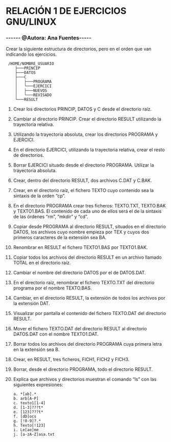 # RELACIÓN 1 DE EJERCICIOS GNU/LINUX

### ------ @Autora: Ana Fuentes-----

Crear la siguiente estructura de directorios, pero en el orden que van indicando los ejercicios.

     /HOME/NOMBRE_USUARIO
        ├───PRINCIP
        ├───DATOS
        ├───C
        │	├───PROGRAMA
        │	└───EJERCICI
        │	├───NUEVOS
        │	└───REVISADO
        └───RESULT




1.	Crear los directorios PRINCIP, DATOS y C desde el directorio raíz.
2.	Cambiar al directorio PRINCIP. Crear el directorio RESULT utilizando la trayectoria relativa.
3.	Utilizando la trayectoria absoluta, crear los directorios PROGRAMA y EJERCICI.
4.	En el directorio EJERCICI, utilizando la trayectoria relativa, crear el resto de directorios.
5.	Borrar EJERCICI situado desde el directorio PROGRAMA. Utilizar la trayectoria absoluta.
6.	Crear, dentro del directorio RESULT, dos archivos C.DAT y C.BAK.
7.	Crear, en el directorio raíz, el fichero TEXTO cuyo contenido sea la sintaxis de la orden “cp”.
8.	En el directorio PROGRAMA crear tres ficheros: TEXTO.TXT, TEXTO.BAK y TEXTO1.BAS. El contenido de cada uno de ellos será el de la sintaxis de las órdenes “rm”, “mkdir” y “cd”.
9.	Copiar desde PROGRAMA al directorio RESULT, situados en el directorio DATOS, los archivos cuyo nombre empieza por TEX y cuyos dos primeros caracteres de la extensión sea BA.
10.	Renombrar en RESULT el fichero TEXTO1.BAS por TEXTO1.BAK.
11.	Copiar todos los archivos del directorio RESULT en un archivo llamado TOTAL en el directorio raíz.
12.	Cambiar el nombre del directorio DATOS por el de DATOS.DAT.
13.	En el directorio raíz, renombrar el fichero TEXTO.TXT del directorio programa por el nombre TEXTO.BAS.
14.	Cambiar, en el directorio RESULT, la extensión de todos los archivos por la extensión DAT.
15.	Visualizar por pantalla el contenido del fichero TEXTO.DAT del directorio RESULT.
16.	Mover el fichero TEXTO.DAT del directorio RESULT al directorio DATOS.DAT con el nombre TEXTO1.DAT.
17.	Borrar todos los archivos del directorio PROGRAMA cuya primera letra en la extensión sea B.
18.	Crear, en RESULT, tres ficheros, FICH1, FICH2 y FICH3.
19.	Borrar, desde el directorio PROGRAMA, todo el directorio RESULT.
20.	Explica que archivos y directorios muestran el comando “ls” con las siguientes expresiones:

        a. *[ab].*
        b. arb[A-P]
        c. texto1[1-4]
        d. [1-3]???t*
        e. [123]???t*
        f. [dD]ocs
        g. [!0-9]?.*
        h. Texto[!123]
        i. Le[ae]me
        j. [a-zA-Z]asa.txt



